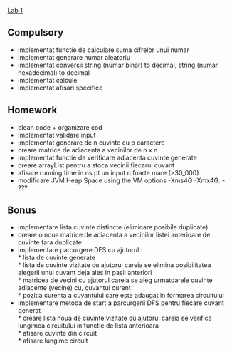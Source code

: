 <a href="https://profs.info.uaic.ro/~acf/java/labs/lab_01.html" target="_blank">Lab 1</a>

Compulsory
-
- implementat functie de calculare suma cifrelor unui numar
- implementat generare numar aleatoriu
- implementat conversii string (numar binar) to decimal, string (numar hexadecimal) to decimal
- implementat calcule
- implementat afisari specifice

Homework 
-
- clean code + organizare cod
- implementat validare input
- implementat generare de n cuvinte cu p caractere
- creare matrice de adiacenta a vecinilor de n x n
- implementat functie de verificare adiacenta cuvinte generate
- creare arrayList pentru a stoca vecinii fiecarui cuvant
- afisare running time in ns pt un input n foarte mare (>30_000)
- modificare JVM Heap Space using the VM options -Xms4G -Xmx4G. - ???

Bonus
-
- implementare lista cuvinte distincte (eliminare posibile duplicate)
- creare o noua matrice de adiacenta a vecinilor listei anterioare de cuvinte fara duplicate
- implementare parcurgere DFS cu ajutorul : <br/>
      *  lista de cuvinte generate<br/>
      *  lista de cuvinte vizitate cu ajutorul careia se elimina posibilitatea alegerii unui cuvant deja ales in pasii anteriori<br/>
      *  matricea de vecini cu ajutorul careia se aleg urmatoarele cuvinte adiacente (vecine) cu, cuvantul curent<br/>
      *  pozitia curenta a cuvantului care este adaugat in formarea circuitului<br/>
- implementare metoda de start a parcurgerii DFS pentru fiecare cuvant generat<br/>
      * creare lista noua de cuvinte vizitate cu ajutorul careia se verifica lungimea circuitului in functie de lista anterioara<br/>
      * afisare cuvinte din circuit<br/>
      * afisare lungime circuit<br/>
